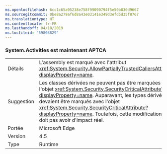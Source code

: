 ```yaml
---
ms.openlocfilehash: 6cc1c65a95238e758f99090794f5e50b830d9667
ms.sourcegitcommit: 0be8a279af6d8a43e03141e349d3efd5d35f8767
ms.translationtype: HT
ms.contentlocale: fr-FR
ms.lasthandoff: 04/18/2019
ms.locfileid: "59803829"
---
```

### <a name="systemactivities-is-now-aptca"></a>System.Activities est maintenant APTCA

|   |   |
|---|---|
|Détails|L'assembly est marqué avec l'attribut <xref:System.Security.AllowPartiallyTrustedCallersAttribute?displayProperty=name>.|
|Suggestion|Les classes dérivées ne peuvent pas être marquées avec l'objet <xref:System.Security.SecurityCriticalAttribute?displayProperty=name>. Auparavant, les types dérivés devaient être marqués avec l'objet <xref:System.Security.SecurityCriticalAttribute?displayProperty=name>. Toutefois, cette modification ne doit pas avoir d'impact réel.|
|Portée|Microsoft Edge|
|Version|4.5|
|Type|Runtime|
